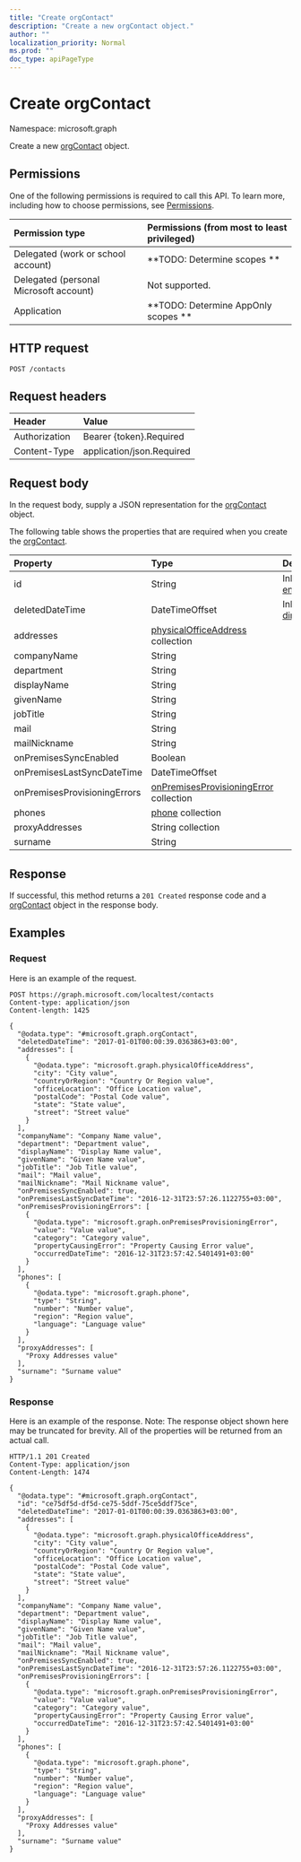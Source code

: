 ```yaml
---
title: "Create orgContact"
description: "Create a new orgContact object."
author: ""
localization_priority: Normal
ms.prod: ""
doc_type: apiPageType
---
```


# Create orgContact

Namespace: microsoft.graph

Create a new [orgContact](../resources/orgcontact.md) object.

## Permissions
One of the following permissions is required to call this API. To learn more, including how to choose permissions, see [Permissions](/concepts/permissions-reference.md).

|Permission type|Permissions (from most to least privileged)|
|:---|:---|
|Delegated (work or school account)|**TODO: Determine scopes **|
|Delegated (personal Microsoft account)|Not supported.|
|Application|**TODO: Determine AppOnly scopes **|

## HTTP request
<!-- {
  "blockType": "ignored"
}
-->
``` http
POST /contacts
```

## Request headers
|Header|Value|
|:---|:---|
|Authorization|Bearer {token}.Required|
|Content-Type|application/json.Required|

## Request body
In the request body, supply a JSON representation for the [orgContact](../resources/orgcontact.md) object.

The following table shows the properties that are required when you create the [orgContact](../resources/orgcontact.md).

|Property|Type|Description|
|:---|:---|:---|
|id|String| Inherited from [entity](../resources/entity.md)|
|deletedDateTime|DateTimeOffset| Inherited from [directoryObject](../resources/directoryobject.md)|
|addresses|[physicalOfficeAddress](../resources/physicalofficeaddress.md) collection||
|companyName|String||
|department|String||
|displayName|String||
|givenName|String||
|jobTitle|String||
|mail|String||
|mailNickname|String||
|onPremisesSyncEnabled|Boolean||
|onPremisesLastSyncDateTime|DateTimeOffset||
|onPremisesProvisioningErrors|[onPremisesProvisioningError](../resources/onpremisesprovisioningerror.md) collection||
|phones|[phone](../resources/phone.md) collection||
|proxyAddresses|String collection||
|surname|String||



## Response
If successful, this method returns a `201 Created` response code and a [orgContact](../resources/orgcontact.md) object in the response body.

## Examples

### Request
Here is an example of the request.
<!-- {
  "blockType": "request",
  "name": "create_orgcontact_from_contacts"
}
-->
``` http
POST https://graph.microsoft.com/localtest/contacts
Content-type: application/json
Content-length: 1425

{
  "@odata.type": "#microsoft.graph.orgContact",
  "deletedDateTime": "2017-01-01T00:00:39.0363863+03:00",
  "addresses": [
    {
      "@odata.type": "microsoft.graph.physicalOfficeAddress",
      "city": "City value",
      "countryOrRegion": "Country Or Region value",
      "officeLocation": "Office Location value",
      "postalCode": "Postal Code value",
      "state": "State value",
      "street": "Street value"
    }
  ],
  "companyName": "Company Name value",
  "department": "Department value",
  "displayName": "Display Name value",
  "givenName": "Given Name value",
  "jobTitle": "Job Title value",
  "mail": "Mail value",
  "mailNickname": "Mail Nickname value",
  "onPremisesSyncEnabled": true,
  "onPremisesLastSyncDateTime": "2016-12-31T23:57:26.1122755+03:00",
  "onPremisesProvisioningErrors": [
    {
      "@odata.type": "microsoft.graph.onPremisesProvisioningError",
      "value": "Value value",
      "category": "Category value",
      "propertyCausingError": "Property Causing Error value",
      "occurredDateTime": "2016-12-31T23:57:42.5401491+03:00"
    }
  ],
  "phones": [
    {
      "@odata.type": "microsoft.graph.phone",
      "type": "String",
      "number": "Number value",
      "region": "Region value",
      "language": "Language value"
    }
  ],
  "proxyAddresses": [
    "Proxy Addresses value"
  ],
  "surname": "Surname value"
}
```

### Response
Here is an example of the response. Note: The response object shown here may be truncated for brevity. All of the properties will be returned from an actual call.
<!-- {
  "blockType": "response",
  "truncated": true,
  "@odata.type": "microsoft.graph.orgcontact"
}
-->
``` http
HTTP/1.1 201 Created
Content-Type: application/json
Content-Length: 1474

{
  "@odata.type": "#microsoft.graph.orgContact",
  "id": "ce75df5d-df5d-ce75-5ddf-75ce5ddf75ce",
  "deletedDateTime": "2017-01-01T00:00:39.0363863+03:00",
  "addresses": [
    {
      "@odata.type": "microsoft.graph.physicalOfficeAddress",
      "city": "City value",
      "countryOrRegion": "Country Or Region value",
      "officeLocation": "Office Location value",
      "postalCode": "Postal Code value",
      "state": "State value",
      "street": "Street value"
    }
  ],
  "companyName": "Company Name value",
  "department": "Department value",
  "displayName": "Display Name value",
  "givenName": "Given Name value",
  "jobTitle": "Job Title value",
  "mail": "Mail value",
  "mailNickname": "Mail Nickname value",
  "onPremisesSyncEnabled": true,
  "onPremisesLastSyncDateTime": "2016-12-31T23:57:26.1122755+03:00",
  "onPremisesProvisioningErrors": [
    {
      "@odata.type": "microsoft.graph.onPremisesProvisioningError",
      "value": "Value value",
      "category": "Category value",
      "propertyCausingError": "Property Causing Error value",
      "occurredDateTime": "2016-12-31T23:57:42.5401491+03:00"
    }
  ],
  "phones": [
    {
      "@odata.type": "microsoft.graph.phone",
      "type": "String",
      "number": "Number value",
      "region": "Region value",
      "language": "Language value"
    }
  ],
  "proxyAddresses": [
    "Proxy Addresses value"
  ],
  "surname": "Surname value"
}
```

